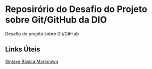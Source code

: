# Reposirório do Desafio do Projeto sobre Git/GitHub da DIO
Desafio do projeto sobre Git/GitHub

## Links Úteis
[Sintaxe Básica Markdown](https://www.markdownguide.org/basic-syntax/)
